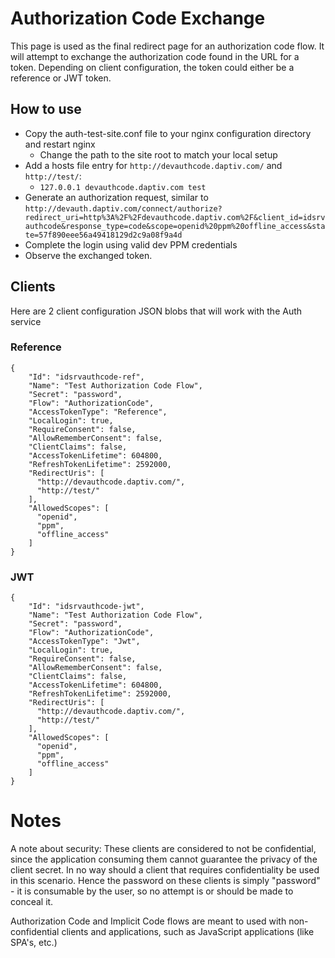 # Authorization Code Exchange
This page is used as the final redirect page for an authorization code flow.  It will attempt to exchange the authorization code found in the URL for a token.  Depending on client configuration, the token could either be a reference or JWT token.

## How to use

- Copy the auth-test-site.conf file to your nginx configuration directory and restart nginx
  - Change the path to the site root to match your local setup
- Add a hosts file entry for `http://devauthcode.daptiv.com/` and `http://test/`:
  - `127.0.0.1 devauthcode.daptiv.com test`
- Generate an authorization request, similar to `http://devauth.daptiv.com/connect/authorize?redirect_uri=http%3A%2F%2Fdevauthcode.daptiv.com%2F&client_id=idsrvauthcode&response_type=code&scope=openid%20ppm%20offline_access&state=57f890eee56a49418129d2c9a08f9a4d`
- Complete the login using valid dev PPM credentials
- Observe the exchanged token.

## Clients
Here are 2 client configuration JSON blobs that will work with the Auth service

### Reference
```
{
    "Id": "idsrvauthcode-ref",
    "Name": "Test Authorization Code Flow",
    "Secret": "password",
    "Flow": "AuthorizationCode",
    "AccessTokenType": "Reference",
    "LocalLogin": true,
    "RequireConsent": false,
    "AllowRememberConsent": false,
    "ClientClaims": false,
    "AccessTokenLifetime": 604800,
    "RefreshTokenLifetime": 2592000,
    "RedirectUris": [
      "http://devauthcode.daptiv.com/",
      "http://test/"
    ],
    "AllowedScopes": [
      "openid",
      "ppm",
      "offline_access"
    ]
}
```

### JWT
```
{
    "Id": "idsrvauthcode-jwt",
    "Name": "Test Authorization Code Flow",
    "Secret": "password",
    "Flow": "AuthorizationCode",
    "AccessTokenType": "Jwt",
    "LocalLogin": true,
    "RequireConsent": false,
    "AllowRememberConsent": false,
    "ClientClaims": false,
    "AccessTokenLifetime": 604800,
    "RefreshTokenLifetime": 2592000,
    "RedirectUris": [
      "http://devauthcode.daptiv.com/",
      "http://test/"
    ],
    "AllowedScopes": [
      "openid",
      "ppm",
      "offline_access"
    ]
}
```

# Notes
A note about security: These clients are considered to not be confidential, since the application consuming them cannot guarantee the privacy of the client secret.  In no way should a client that requires confidentiality be used in this scenario.  Hence the password on these clients is simply "password" - it is consumable by the user, so no attempt is or should be made to conceal it.

Authorization Code and Implicit Code flows are meant to used with non-confidential clients and applications, such as JavaScript applications (like SPA's, etc.)
